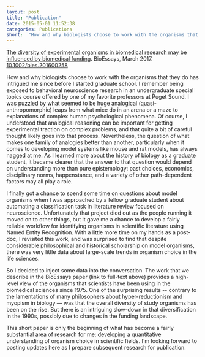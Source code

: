 ```yaml
---
layout: post
title: "Publication"
date: 2015-05-01 11:52:38
categories:	Publications
short: 	"How and why biologists choose to work with the organisms that they do has intrigued me since before I started graduate school. I remember being exposed to behavioral neuroscience research in an undergraduate special topics course offered by one of my favorite professors at Puget Sound. This led to a fascination with how scientists make sense of human brains and bodies by studying non-human brains and bodies. So it's exciting to be able to make some contribution—-to inject some data!—-into the philosophical debate about the process of organism choice in the biomedical sciences. Last week, a paper that I co-authored with Heather Kropp, Julia Damerow, and Manfred Laubichler was published in the journal BioEssays."
---
```


[The diversity of experimental organisms in biomedical research may be influenced by biomedical funding](https://www.researchgate.net/publication/315701505_The_diversity_of_experimental_organisms_in_biomedical_research_may_be_influenced_by_biomedical_funding). BioEssays, March 2017. [10.1002/bies.201600258](dx.doi.org/10.1002/bies.201600258)

How and why biologists choose to work with the organisms that they do has intrigued me since before I started graduate school. I remember being exposed to behavioral neuroscience research in an undergraduate special topics course offered by one of my favorite professors at Puget Sound. I was puzzled by what seemed to be huge analogical (quasi-anthropomorphic) leaps from what mice do in an arena or a maze to explanations of complex human psychological phenomena. Of course, I understood that analogical reasoning can be important for getting experimental traction on complex problems, and that quite a bit of careful thought likely goes into that process. Nevertheless, the question of what makes one family of analogies better than another, particularly when it comes to developing model systems like mouse and rat models, has always nagged at me. As I learned more about the history of biology as a graduate student, it became clearer that the answer to that question would depend on understanding more than pure epistemology: past choices, economics, disciplinary norms, happenstance, and a variety of other path-dependent factors may all play a role.

I finally got a chance to spend some time on questions about model organisms when I was approached by a fellow graduate student about automating a classification task in literature review focused on neuroscience. Unfortunately that project died out as the people running it moved on to other things, but it gave me a chance to develop a fairly reliable workflow for identifying organisms in scientific literature using Named Entity Recognition. With a little more time on my hands as a post-doc, I revisited this work, and was surprised to find that despite considerable philosophical and historical scholarship on model organisms, there was very little data about large-scale trends in organism choice in the life sciences.

So I decided to inject some data into the conversation. The work that we describe in the BioEssays paper (link to full-text above) provides a high-level view of the organisms that scientists have been using in the biomedical sciences since 1975. One of the surprising results -- contrary to the lamentations of many philosophers about hyper-reductionism and myopism in biology — was that the overall diversity of study organisms has been on the rise. But there is an intriguing slow-down in that diversification in the 1990s, possibly due to changes in the funding landscape.

This short paper is only the beginning of what has become a fairly substantial area of research for me: developing a quantitative understanding of organism choice in scientific fields. I'm looking forward to posting updates here as I prepare subsequent research for publication.
